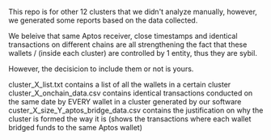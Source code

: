 This repo is for other 12 clusters that we didn't analyze manually, however, we generated some reports based on the data collected.

We beleive that same Aptos receiver, close timestamps and identical transactions on different chains are all strengthening the fact that these wallets /
(inside each cluster) are controlled by 1 entity, thus they are sybil. 

However, the decisicion to include them or not is yours.

cluster_X_list.txt contains a list of all the wallets in a certain cluster
cluster_X_onchain_data.csv contains identical transactions conducted on the same date by EVERY wallet in a cluster generated by our software
custer_X_size_Y_aptos_bridge_data.csv contains the justification on why the cluster is formed the way it is (shows the transactions where each wallet bridged funds to the same Aptos wallet)
